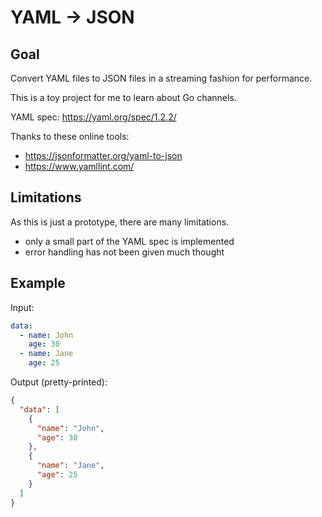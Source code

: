 # YAML -> JSON

## Goal

Convert YAML files to JSON files in a streaming fashion for performance.

This is a toy project for me to learn about Go channels.

YAML spec: https://yaml.org/spec/1.2.2/

Thanks to these online tools:

- https://jsonformatter.org/yaml-to-json
- https://www.yamllint.com/

## Limitations

As this is just a prototype, there are many limitations.

- only a small part of the YAML spec is implemented
- error handling has not been given much thought

## Example

Input:

```yaml
data:
  - name: John
    age: 30
  - name: Jane
    age: 25
```

Output (pretty-printed):

```json
{
  "data": [
    {
      "name": "John",
      "age": 30
    },
    {
      "name": "Jane",
      "age": 25
    }
  ]
}
```
